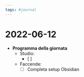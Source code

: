 ```yaml
---
tags: #journal
---
```


# 2022-06-12

- **Programma della giornata**
	- Studio:
		- [ ] 
	- Faccende:
		- [ ] Completa setup Obsidian